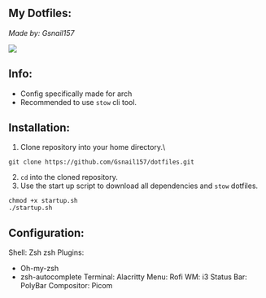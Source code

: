 ## My Dotfiles:
*Made by: Gsnail157*

<img src="https://github.com/Gsnail157/Dotfiles/blob/main/wallpapers/Pictures/wallpapers/fullscreen.png"><br>

## Info:
- Config specifically made for arch
- Recommended to use `stow` cli tool. 

## Installation:
1. Clone repository into your home directory.\
    
```
git clone https://github.com/Gsnail157/dotfiles.git 
```

2. `cd` into the cloned repository. 
3. Use the start up script to download all dependencies and `stow` dotfiles.
```
chmod +x startup.sh
./startup.sh
```

## Configuration:
Shell: Zsh
zsh Plugins:
- Oh-my-zsh
- zsh-autocomplete
Terminal: Alacritty
Menu: Rofi
WM: i3
Status Bar: PolyBar
Compositor: Picom
